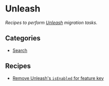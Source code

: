 # Unleash

_Recipes to perform [Unleash](https://getunleash.io/) migration tasks._

## Categories

* [Search](/reference/recipes/featureflags/unleash/search)

## Recipes

* [Remove Unleash's `isEnabled` for feature key](./removeisenabled.md)


